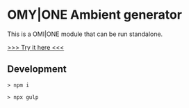 # OMY|ONE Ambient generator

This is a OMI|ONE module that can be run standalone.

[>>> Try it here <<<](https://iower.github.io/OMI-ONE-ambient-generator/)

## Development

```
> npm i
```

```
> npx gulp
```